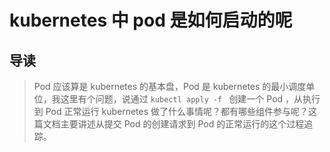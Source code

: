 # kubernetes 中 pod 是如何启动的呢


## 导读
> Pod 应该算是 kubernetes 的基本盘，Pod 是 kubernetes 的最小调度单位，我这里有个问题，说通过 `kubectl apply -f `
> 创建一个 Pod ，从执行到 Pod 正常运行 kubernetes 做了什么事情呢？都有哪些组件参与呢？这篇文档主要讲述从提交 Pod 的创建请求到
>Pod 的正常运行的这个过程追踪。

